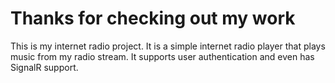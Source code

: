 # Thanks for checking out my work

This is my internet radio project. It is a simple internet radio player that plays music from my radio stream. It supports user authentication and even has SignalR support.